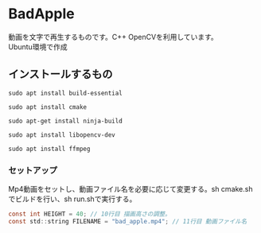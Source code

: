 # BadApple  
動画を文字で再生するものです。C++ OpenCVを利用しています。  
Ubuntu環境で作成  
  
## インストールするもの
```  
sudo apt install build-essential
```   
```  
sudo apt install cmake
```  
```  
sudo apt-get install ninja-build  
```  
```  
sudo apt install libopencv-dev  
```  
```  
sudo apt install ffmpeg
```  
  
### セットアップ
Mp4動画をセットし、動画ファイル名を必要に応じて変更する。sh cmake.shでビルドを行い、sh run.shで実行する。  
```c
const int HEIGHT = 40; // 10行目 描画高さの調整。
const std::string FILENAME = "bad_apple.mp4"; // 11行目 動画ファイル名
```
